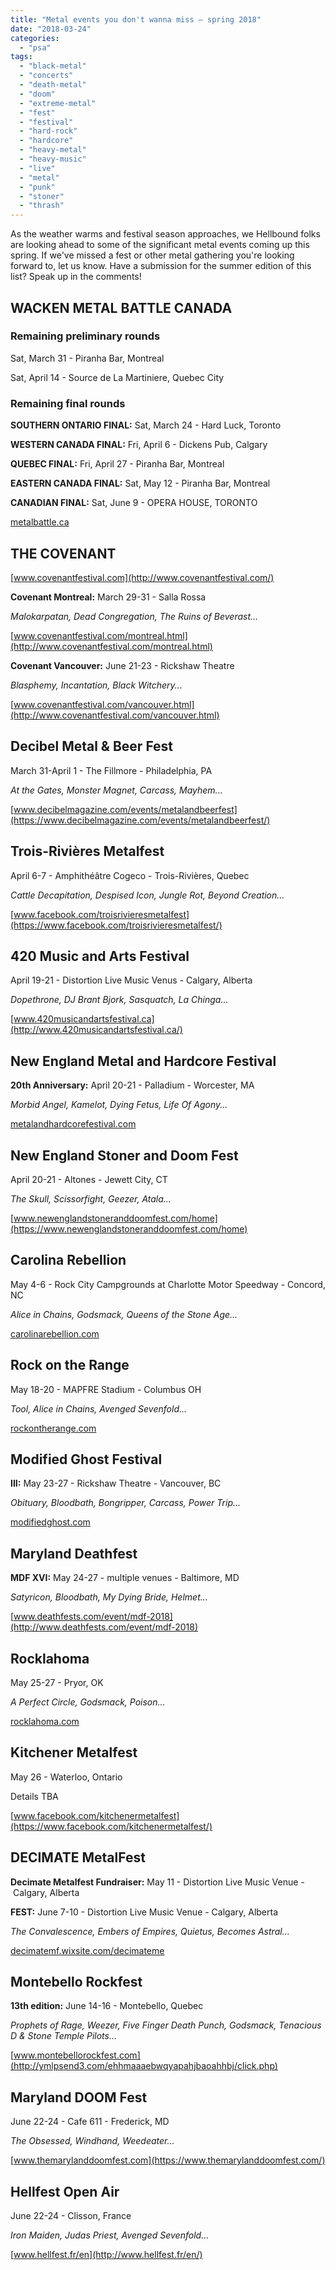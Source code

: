 ```yaml
---
title: "Metal events you don't wanna miss – spring 2018"
date: "2018-03-24"
categories: 
  - "psa"
tags: 
  - "black-metal"
  - "concerts"
  - "death-metal"
  - "doom"
  - "extreme-metal"
  - "fest"
  - "festival"
  - "hard-rock"
  - "hardcore"
  - "heavy-metal"
  - "heavy-music"
  - "live"
  - "metal"
  - "punk"
  - "stoner"
  - "thrash"
---
```


As the weather warms and festival season approaches, we Hellbound folks are looking ahead to some of the significant metal events coming up this spring. If we've missed a fest or other metal gathering you're looking forward to, let us know. Have a submission for the summer edition of this list? Speak up in the comments!

## WACKEN METAL BATTLE CANADA

### Remaining preliminary rounds

Sat, March 31 - Piranha Bar, Montreal

Sat, April 14 - Source de La Martiniere, Quebec City

### Remaining final rounds

**SOUTHERN ONTARIO FINAL:** Sat, March 24 - Hard Luck, Toronto

**WESTERN CANADA FINAL:** Fri, April 6 - Dickens Pub, Calgary

**QUEBEC FINAL:** Fri, April 27 - Piranha Bar, Montreal

**EASTERN CANADA FINAL:** Sat, May 12 - Piranha Bar, Montreal

**CANADIAN FINAL:** Sat, June 9 - OPERA HOUSE, TORONTO

[metalbattle.ca](http://metalbattle.ca/)

## THE COVENANT

[www.covenantfestival.com](http://www.covenantfestival.com/)

**Covenant Montreal:** March 29-31 - Salla Rossa

_Malokarpatan, Dead Congregation, The Ruins of Beverast..._

[www.covenantfestival.com/montreal.html](http://www.covenantfestival.com/montreal.html)

**Covenant Vancouver:** June 21-23 - Rickshaw Theatre

_Blasphemy, Incantation, Black Witchery..._

[www.covenantfestival.com/vancouver.html](http://www.covenantfestival.com/vancouver.html)

## Decibel Metal & Beer Fest

March 31-April 1 - The Fillmore - Philadelphia, PA

_At the Gates, Monster Magnet, Carcass, Mayhem..._

[www.decibelmagazine.com/events/metalandbeerfest](https://www.decibelmagazine.com/events/metalandbeerfest/)

## Trois-Rivières Metalfest

April 6-7 - Amphithéâtre Cogeco - Trois-Rivières, Quebec

_Cattle Decapitation, Despised Icon, Jungle Rot, Beyond Creation..._

[www.facebook.com/troisrivieresmetalfest](https://www.facebook.com/troisrivieresmetalfest/)

## 420 Music and Arts Festival

April 19-21 - Distortion Live Music Venus - Calgary, Alberta

_Dopethrone, DJ Brant Bjork, Sasquatch, La Chinga..._

[www.420musicandartsfestival.ca](http://www.420musicandartsfestival.ca/)

## New England Metal and Hardcore Festival

**20th Anniversary:** April 20-21 - Palladium - Worcester, MA

_Morbid Angel, Kamelot, Dying Fetus, Life Of Agony..._

[metalandhardcorefestival.com](http://metalandhardcorefestival.com/)

## New England Stoner and Doom Fest

April 20-21 - Altones - Jewett City, CT

_The Skull, Scissorfight, Geezer, Atala..._

[www.newenglandstoneranddoomfest.com/home](https://www.newenglandstoneranddoomfest.com/home)

## Carolina Rebellion

May 4-6 - Rock City Campgrounds at Charlotte Motor Speedway - Concord, NC

_Alice in Chains, Godsmack, Queens of the Stone Age..._

[carolinarebellion.com](http://carolinarebellion.com/)

## Rock on the Range

May 18-20 - MAPFRE Stadium - Columbus OH

_Tool, Alice in Chains, Avenged Sevenfold..._

[rockontherange.com](http://rockontherange.com/)

## Modified Ghost Festival

**III:** May 23-27 - Rickshaw Theatre - Vancouver, BC

_Obituary, Bloodbath, Bongripper, Carcass, Power Trip..._

[modifiedghost.com](https://modifiedghost.com/)

## Maryland Deathfest

**MDF XVI:** May 24-27 - multiple venues - Baltimore, MD

_Satyricon, Bloodbath, My Dying Bride, Helmet..._

[www.deathfests.com/event/mdf-2018](http://www.deathfests.com/event/mdf-2018)

## Rocklahoma

May 25-27 - Pryor, OK

_A Perfect Circle, Godsmack, Poison..._

[rocklahoma.com](http://rocklahoma.com/)

## Kitchener Metalfest

May 26 - Waterloo, Ontario

Details TBA

[www.facebook.com/kitchenermetalfest](https://www.facebook.com/kitchenermetalfest/)

## DECIMATE MetalFest

**Decimate Metalfest Fundraiser:** May 11 - Distortion Live Music Venue - Calgary, Alberta

**FEST:** June 7-10 - Distortion Live Music Venue - Calgary, Alberta

_The Convalescence, Embers of Empires, Quietus, Becomes Astral..._

[decimatemf.wixsite.com/decimateme](https://decimatemf.wixsite.com/decimateme)

## Montebello Rockfest

**13th edition:** June 14-16 - Montebello, Quebec

_Prophets of Rage, Weezer, Five Finger Death Punch, Godsmack, Tenacious D & Stone Temple Pilots..._

[www.montebellorockfest.com](http://ymlpsend3.com/ehhmaaaebwqyapahjbaoahhbj/click.php)

## Maryland DOOM Fest

June 22-24 - Cafe 611 - Frederick, MD

_The Obsessed, Windhand, Weedeater..._

[www.themarylanddoomfest.com](https://www.themarylanddoomfest.com/)

## Hellfest Open Air

June 22-24 - Clisson, France

_Iron Maiden, Judas Priest, Avenged Sevenfold..._

[www.hellfest.fr/en](http://www.hellfest.fr/en/)
